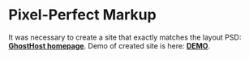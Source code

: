 # Pixel-Perfect Markup

It was necessary to create a site that exactly matches the layout PSD:
**[GhostHost homepage](https://www.dropbox.com/s/td6m8tocobwfm9s/Ghost%20Host%20Homepage%20-%20Remastered.psd?dl=0)**.
Demo of created site is here: **[DEMO](https://hentmire.github.io/Markup-2018q3/)**.
